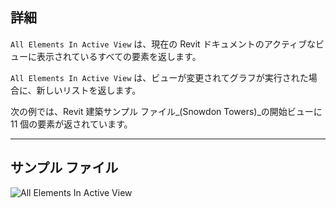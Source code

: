 ## 詳細
`All Elements In Active View` は、現在の Revit ドキュメントのアクティブなビューに表示されているすべての要素を返します。

`All Elements In Active View` は、ビューが変更されてグラフが実行された場合に、新しいリストを返します。

次の例では、Revit 建築サンプル ファイル_(Snowdon Towers)_の開始ビューに 11 個の要素が返されています。
___
## サンプル ファイル

![All Elements In Active View](./DSRevitNodesUI.ElementsInView_img.jpg)
